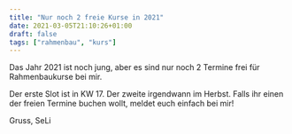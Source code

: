 ```yaml
---
title: "Nur noch 2 freie Kurse in 2021"
date: 2021-03-05T21:10:26+01:00
draft: false
tags: ["rahmenbau", "kurs"]
---
```


Das Jahr 2021 ist noch jung, aber es sind nur noch 2 Termine frei für Rahmenbaukurse bei mir.

Der erste Slot ist in KW 17. Der zweite irgendwann im Herbst. Falls ihr einen der freien Termine buchen wollt, meldet euch einfach bei mir!

Gruss,
SeLi
